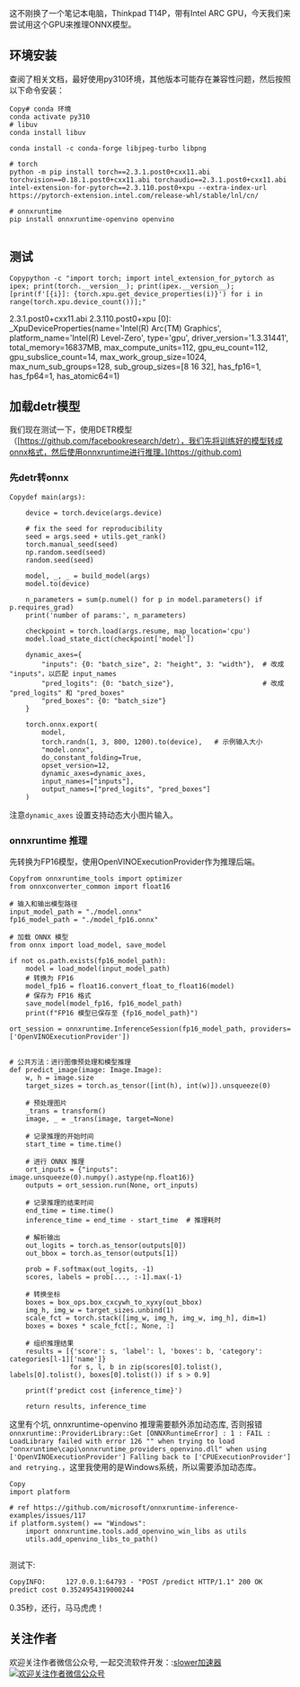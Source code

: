 
这不刚换了一个笔记本电脑，Thinkpad T14P，带有Intel ARC GPU，今天我们来尝试用这个GPU来推理ONNX模型。


## 环境安装


查阅了相关文档，最好使用py310环境，其他版本可能存在兼容性问题，然后按照以下命令安装：



```
Copy# conda 环境
conda activate py310
# libuv
conda install libuv

conda install -c conda-forge libjpeg-turbo libpng

# torch
python -m pip install torch==2.3.1.post0+cxx11.abi torchvision==0.18.1.post0+cxx11.abi torchaudio==2.3.1.post0+cxx11.abi intel-extension-for-pytorch==2.3.110.post0+xpu --extra-index-url https://pytorch-extension.intel.com/release-whl/stable/lnl/cn/

# onnxruntime
pip install onnxruntime-openvino openvino


```

## 测试



```
Copypython -c "import torch; import intel_extension_for_pytorch as ipex; print(torch.__version__); print(ipex.__version__); [print(f'[{i}]: {torch.xpu.get_device_properties(i)}') for i in range(torch.xpu.device_count())];"

```

2\.3\.1\.post0\+cxx11\.abi
2\.3\.110\.post0\+xpu
\[0]: \_XpuDeviceProperties(name\='Intel(R) Arc(TM) Graphics', platform\_name\='Intel(R) Level\-Zero', type\='gpu', driver\_version\='1\.3\.31441', total\_memory\=16837MB, max\_compute\_units\=112, gpu\_eu\_count\=112, gpu\_subslice\_count\=14, max\_work\_group\_size\=1024, max\_num\_sub\_groups\=128, sub\_group\_sizes\=\[8 16 32], has\_fp16\=1, has\_fp64\=1, has\_atomic64\=1\)


## 加载detr模型


我们现在测试一下，使用DETR模型（[https://github.com/facebookresearch/detr），我们先将训练好的模型转成onnx格式，然后使用onnxruntime进行推理。](https://github.com)


### 先detr转onnx



```
Copydef main(args):

    device = torch.device(args.device)

    # fix the seed for reproducibility
    seed = args.seed + utils.get_rank()
    torch.manual_seed(seed)
    np.random.seed(seed)
    random.seed(seed)

    model, _, _ = build_model(args)
    model.to(device)

    n_parameters = sum(p.numel() for p in model.parameters() if p.requires_grad)
    print('number of params:', n_parameters)

    checkpoint = torch.load(args.resume, map_location='cpu')
    model.load_state_dict(checkpoint['model'])
    
    dynamic_axes={
        "inputs": {0: "batch_size", 2: "height", 3: "width"},  # 改成 "inputs"，以匹配 input_names
        "pred_logits": {0: "batch_size"},                      # 改成 "pred_logits" 和 "pred_boxes"
        "pred_boxes": {0: "batch_size"}
    }

    torch.onnx.export(
        model, 
        torch.randn(1, 3, 800, 1200).to(device),   # 示例输入大小
        "model.onnx",
        do_constant_folding=True,
        opset_version=12,
        dynamic_axes=dynamic_axes,   
        input_names=["inputs"],
        output_names=["pred_logits", "pred_boxes"]
    )

```

注意`dynamic_axes` 设置支持动态大小图片输入。


### onnxruntime 推理


先转换为FP16模型，使用OpenVINOExecutionProvider作为推理后端。



```
Copyfrom onnxruntime_tools import optimizer
from onnxconverter_common import float16

# 输入和输出模型路径
input_model_path = "./model.onnx"
fp16_model_path = "./model_fp16.onnx"

# 加载 ONNX 模型
from onnx import load_model, save_model

if not os.path.exists(fp16_model_path):
    model = load_model(input_model_path)
    # 转换为 FP16
    model_fp16 = float16.convert_float_to_float16(model)
    # 保存为 FP16 格式
    save_model(model_fp16, fp16_model_path)
    print(f"FP16 模型已保存至 {fp16_model_path}")

ort_session = onnxruntime.InferenceSession(fp16_model_path, providers=['OpenVINOExecutionProvider'])


# 公共方法：进行图像预处理和模型推理
def predict_image(image: Image.Image):
    w, h = image.size
    target_sizes = torch.as_tensor([int(h), int(w)]).unsqueeze(0)

    # 预处理图片
    _trans = transform()
    image, _ = _trans(image, target=None)
    
    # 记录推理的开始时间
    start_time = time.time()
    
    # 进行 ONNX 推理 
    ort_inputs = {"inputs": image.unsqueeze(0).numpy().astype(np.float16)}
    outputs = ort_session.run(None, ort_inputs)
    
    # 记录推理的结束时间
    end_time = time.time()
    inference_time = end_time - start_time  # 推理耗时

    # 解析输出
    out_logits = torch.as_tensor(outputs[0])
    out_bbox = torch.as_tensor(outputs[1])
    
    prob = F.softmax(out_logits, -1)
    scores, labels = prob[..., :-1].max(-1)
    
    # 转换坐标
    boxes = box_ops.box_cxcywh_to_xyxy(out_bbox)
    img_h, img_w = target_sizes.unbind(1)
    scale_fct = torch.stack([img_w, img_h, img_w, img_h], dim=1)
    boxes = boxes * scale_fct[:, None, :]
    
    # 组织推理结果
    results = [{'score': s, 'label': l, 'boxes': b, 'category': categories[l-1]['name']} 
               for s, l, b in zip(scores[0].tolist(), labels[0].tolist(), boxes[0].tolist()) if s > 0.9]
    
    print(f'predict cost {inference_time}')
    
    return results, inference_time

```

这里有个坑, onnxruntime\-openvino 推理需要额外添加动态库, 否则报错`onnxruntime::ProviderLibrary::Get [ONNXRuntimeError] : 1 : FAIL : LoadLibrary failed with error 126 "" when trying to load "onnxruntime\capi\onnxruntime_providers_openvino.dll" when using ['OpenVINOExecutionProvider'] Falling back to ['CPUExecutionProvider'] and retrying.`，这里我使用的是Windows系统，所以需要添加动态库。



```
Copy
import platform

# ref https://github.com/microsoft/onnxruntime-inference-examples/issues/117
if platform.system() == "Windows":
    import onnxruntime.tools.add_openvino_win_libs as utils
    utils.add_openvino_libs_to_path()


```

测试下:



```
CopyINFO:     127.0.0.1:64793 - "POST /predict HTTP/1.1" 200 OK
predict cost 0.3524954319000244

```

0\.35秒，还行，马马虎虎！


## 关注作者

欢迎关注作者微信公众号, 一起交流软件开发：:[slower加速器](https://jisuanqi.org)[![欢迎关注作者微信公众号](https://img2020.cnblogs.com/blog/38465/202101/38465-20210118185238294-1640651808.png)](https://github.com)

